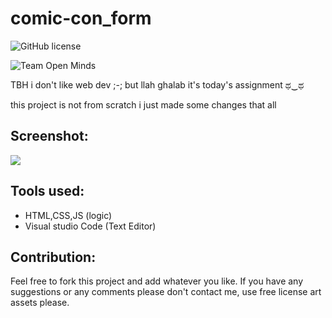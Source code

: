 # comic-con_form

![GitHub license](https://img.shields.io/github/license/Doha-Helmaoui/comic-con_form.svg)

![Team Open Minds](https://img.shields.io/badge/Members%20of-Team%20Open%20Minds-blue.svg?color=0099CC)

TBH i don't like web dev ;-; but llah ghalab it's today's assignment ಥ‿ಥ

this project is not from scratch i just made some changes that all

## Screenshot:
<img src="static\Images\screenshots\2.PNG"/>

## Tools used:
* HTML,CSS,JS (logic)
* Visual studio Code (Text Editor)

## Contribution:
Feel free to fork this project and add whatever you like. If you have any suggestions or any comments please don't contact me, use free license art assets please.
